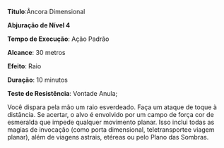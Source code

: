 **Titulo**:Âncora Dimensional

**Abjuração de Nível 4**

**Tempo de Execução**: Ação Padrão

**Alcance**: 30 metros

**Efeito**: Raio

**Duração**: 10 minutos

**Teste de Resistência**: Vontade Anula;

Você dispara pela mão um raio esverdeado. Faça um ataque de toque à distância. Se acertar, o alvo é envolvido por um campo de força cor de esmeralda que impede qualquer movimento planar. 
Isso inclui todas as magias de invocação (como porta dimensional, teletransportee viagem planar), além de viagens astrais, etéreas ou pelo Plano das Sombras.
